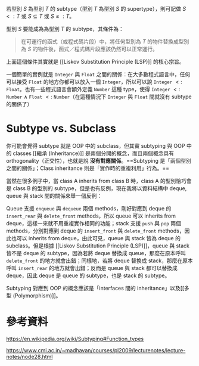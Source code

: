 若型別 $S$ 為型別 $T$ 的 subtype（型別 $T$ 為型別 $S$ 的 supertype），則可記做 $S<:T$ 或 $S \subseteq T$ 或 $S \leq: T$。

型別 $S$ 要能成為為型別 $T$ 的 subtype，其條件為：

>在可運行的函式（或程式碼片段）中，將任何型別為 $T$ 的物件替換成型別為 $S$ 的物件後，函式／程式碼片段應該仍然可以正常運行。

上面這個條件其實就是 [[Liskov Substitution Principle (LSP)]] 的核心宗旨。

一個簡單的實例就是 `Integer` 與 `Float` 之間的關係：在大多數程式語言中，任何可以接受 `Float` 的地方你都可以放入一個 `Integer`，所以可以說 `Integer` $<:$ `Float`。也有一些程式語言會額外定義 `Number` 這種 type，使得 `Integer` $<:$ `Number` $\wedge$ `Float` $<:$ `Number`（在這種情況下 `Integer` 與 `Float` 間就沒有 subtype 的關係了）

# Subtype vs. Subclass

你可能會覺得 subtype 就是 OOP 中的 subclass，但其實 subtyping 與 OOP 中的 classes [[繼承 (Inheritance)]] 是兩個分開的概念，而且兩個概念具有 orthogonality（正交性），也就是說 **沒有對應關係**。==Subtyping 是「兩個型別之間的關係」；Class inheritance 則是「實作時的重複利用」行為。==

當然在很多例子中，當 class A inherits from class B 時，class A 的型別恰巧會是 class B 的型別的 subtype，但是也有反例，現在我將以資料結構中 deque, queue 與 stack 間的關係來舉一個反例：

Queue 支援 `enqueue` 與 `dequeue` 兩個 methods，剛好對應到 deque 的 `insert_rear` 與 `delete_front` methods，所以 queue 可以 inherits from deque，這樣一來就不用重複實作相同的功能；stack 支援 `push` 與 `pop` 兩個 methods，分別對應到 deque 的 `insert_front` 與 `delete_front` methods，因此也可以 inherits from deque，由此可見，queue 與 stack 皆為 deque 的 subclass。但是根據 [[Liskov Substitution Principle (LSP)]]，queue 與 stack 皆不是 deque 的 subtype，因為若將 deque 替換成 queue，那麼在原本呼叫 `delete_front` 的地方就會出錯；同樣地，若將 deque 替換成 stack，那麼在原本呼叫 `insert_rear` 的地方就會出錯；反而是 queue 與 stack 都可以替換成 deque，因此 deque 是 queue 的 subtype，也是 stack 的 subtype。

Subtyping 對應到 OOP 的概念應該是「interfaces 間的 inheritance」以及[[多型 (Polymorphism)]]。

# 參考資料

https://en.wikipedia.org/wiki/Subtyping#Function_types

https://www.cmi.ac.in/~madhavan/courses/pl2009/lecturenotes/lecture-notes/node28.html